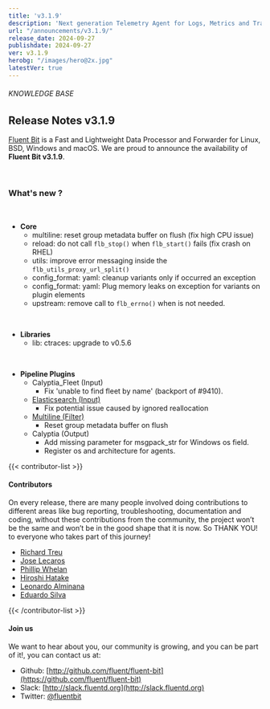 ```yaml
---
title: 'v3.1.9'
description: 'Next generation Telemetry Agent for Logs, Metrics and Traces. '
url: "/announcements/v3.1.9/"
release_date: 2024-09-27
publishdate: 2024-09-27
ver: v3.1.9
herobg: "/images/hero@2x.jpg"
latestVer: true
---
```


###### KNOWLEDGE BASE

## Release Notes v3.1.9

[Fluent Bit](https://fluentbit.io) is a Fast and Lightweight Data Processor and Forwarder for Linux, BSD, Windows and macOS. We are proud to announce the availability of **Fluent Bit v3.1.9**.

<br>

### What's new ?

<br>

 - __Core__
   - multiline: reset group metadata buffer on flush (fix high CPU issue)
   - reload: do not call `flb_stop()` when `flb_start()` fails (fix crash on RHEL)
   - utils: improve error messaging inside the `flb_utils_proxy_url_split()`
   - config_format: yaml: cleanup variants only if occurred an exception
   - config_format: yaml: Plug memory leaks on exception for variants on plugin elements
   - upstream: remove call to `flb_errno()` when is not needed.

<br>

 - __Libraries__
   - lib: ctraces: upgrade to v0.5.6

<br>

 - __Pipeline Plugins__
   - Calyptia_Fleet (Input)
      - Fix 'unable to find fleet by name' (backport of #9410).
   - [Elasticsearch (Input)](https://docs.fluentbit.io/manual/3.1/pipeline/inputs/elasticsearch/)
      - Fix potential issue caused by ignored reallocation
   - [Multiline (Filter)](https://docs.fluentbit.io/manual/3.1/pipeline/filters/multiline/)
      - Reset group metadata buffer on flush
   - Calyptia (Output)
      - Add missing parameter for msgpack_str for Windows os field.
      - Register os and architecture for agents.

{{< contributor-list >}}

#### Contributors

On every release, there are many people involved doing contributions to different areas like bug reporting, troubleshooting, documentation and coding, without these contributions from the community, the project won’t be the same and won’t be in the good shape that it is now. So THANK YOU! to everyone who takes part of this journey!

- [Richard Treu](https://github.com/drbugfinder-work)
- [Jose Lecaros](https://github.com/lecaros)
- [Phillip Whelan](https://github.com/pwhelan)
- [Hiroshi Hatake](https://github.com/cosmo0920)
- [Leonardo Alminana](https://github.com/leonardo-albertovich)
- [Eduardo Silva](https://github.com/edsiper)

{{< /contributor-list >}}

#### Join us

We want to hear about you, our community is growing, and you can be part of it!, you can contact us at:

* Github: [http://github.com/fluent/fluent-bit](https://github.com/fluent/fluent-bit)
* Slack: [http://slack.fluentd.org](http://slack.fluentd.org)
* Twitter: [@fluentbit](https://twitter.com/fluentbit)